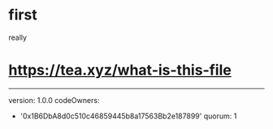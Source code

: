 # first
really

# https://tea.xyz/what-is-this-file
---
version: 1.0.0
codeOwners:
  - '0x1B6DbA8d0c510c46859445b8a17563Bb2e187899'
quorum: 1
